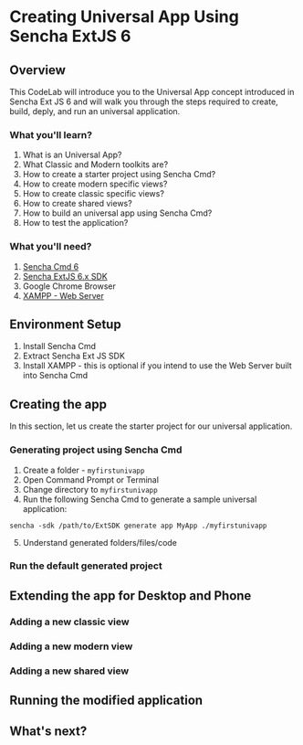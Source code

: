 # Creating Universal App Using Sencha ExtJS 6

## Overview
This CodeLab will introduce you to the Universal App concept introduced in Sencha Ext JS 6 and will walk you through the steps required to create, build, deply, and run an universal application.

### What you'll learn?
1. What is an Universal App?
2. What Classic and Modern toolkits are?
3. How to create a starter project using Sencha Cmd?
4. How to create modern specific views?
5. How to create classic specific views?
6. How to create shared views?
7. How to build an universal app using Sencha Cmd?
8. How to test the application?

### What you'll need?
1. [Sencha Cmd 6](https://www.sencha.com/products/sencha-cmd/)
2. [Sencha ExtJS 6.x SDK](https://www.sencha.com/products/extjs/#overview)
3. Google Chrome Browser
4. [XAMPP - Web Server](https://www.apachefriends.org/index.html)

## Environment Setup
1. Install Sencha Cmd
2. Extract Sencha Ext JS SDK
3. Install XAMPP - this is optional if you intend to use the Web Server built into Sencha Cmd

## Creating the app
In this section, let us create the starter project for our universal application.

### Generating project using Sencha Cmd
1. Create a folder - `myfirstunivapp`
2. Open Command Prompt or Terminal
3. Change directory to `myfirstunivapp`
4. Run the following Sencha Cmd to generate a sample universal application:
```
sencha -sdk /path/to/ExtSDK generate app MyApp ./myfirstunivapp
```
5. Understand generated folders/files/code

### Run the default generated project

## Extending the app for Desktop and Phone

### Adding a new classic view

### Adding a new modern view

### Adding a new shared view

## Running the modified application

## What's next?

